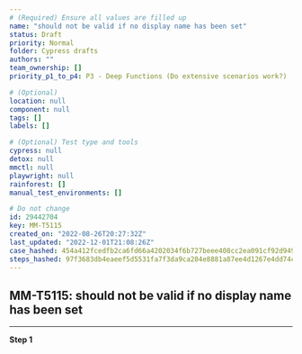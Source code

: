 ```yaml
---
# (Required) Ensure all values are filled up
name: "should not be valid if no display name has been set"
status: Draft
priority: Normal
folder: Cypress drafts
authors: ""
team_ownership: []
priority_p1_to_p4: P3 - Deep Functions (Do extensive scenarios work?)

# (Optional)
location: null
component: null
tags: []
labels: []

# (Optional) Test type and tools
cypress: null
detox: null
mmctl: null
playwright: null
rainforest: []
manual_test_environments: []

# Do not change
id: 29442704
key: MM-T5115
created_on: "2022-08-26T20:27:32Z"
last_updated: "2022-12-01T21:08:26Z"
case_hashed: 454a412fcedfb2ca6fd66a4202034f6b727beee408cc2ea091cf92d94991e3f4a0dbd5987034840252bc18d925493eb8
steps_hashed: 97f3683db4eaeef5d5531fa7f3da9ca284e8881a87ee4d1267e4dd74c6ed9f072f466751c3066801a655928ba03982d3
---
```


<!-- (Auto-generated) Based on frontmatter's "key" and "name" -->

## MM-T5115: should not be valid if no display name has been set

---

**Step 1**
